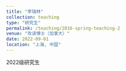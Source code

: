 ```yaml
---
title: "李瑞林"
collection: teaching
type: "研究生"
permalink: /teaching/2016-spring-teaching-2
venue: "攻读博士（加拿大）"
date: 2022-09-01
location: "上海, 中国"
---
```

2022级研究生
